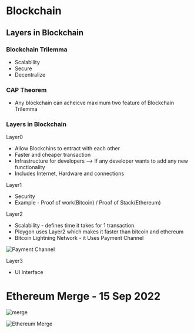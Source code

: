 # Blockchain

## Layers in Blockchain

### Blockchain Trilemma

* Scalability
* Secure
* Decentralize

### CAP Theorem
 
* Any blockchain can acheicve maximum two feature of Blockchain Trilemma

### Layers in Blockchain
Layer0
* Allow Blockchins to entract with each other
* Faster and cheaper transaction
* Infrastructure for developers --> If any developer wants to add any new functionality
* Includes Internet, Hardware and connections

Layer1
* Security
* Example - Proof of work(Bitcoin) / Proof of Stack(Ethereum)

Layer2
* Scalability - defines time it takes for 1 transaction. 
* Ploygon uses Layer2 which makes it faster than bitcoin and ethereum
* Bitcoin Lightning Network - it Uses Payment Channel

![Payment Channel](https://user-images.githubusercontent.com/77455854/191274196-8051f894-b4b8-4d44-b12f-498d8dc66308.PNG)

Layer3
* UI Interface




# Ethereum Merge - 15 Sep 2022

![merge](https://user-images.githubusercontent.com/77455854/191280818-d041ca90-ba4c-49fd-86b3-50e9656354d4.PNG)

![Ethereum Merge](https://user-images.githubusercontent.com/77455854/191280874-4dd9352a-386d-4524-bb28-e6673ad677e1.PNG)
